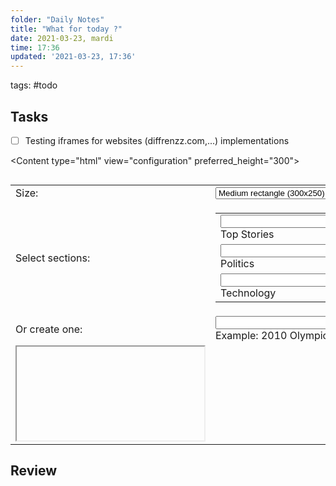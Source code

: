```yaml
---
folder: "Daily Notes"
title: "What for today ?"
date: 2021-03-23, mardi
time: 17:36
updated: '2021-03-23, 17:36'
---
```


tags: #todo 

## Tasks
- [ ] Testing iframes for websites (diffrenzz.com,...) implementations


<Content type\="html" view\="configuration" preferred\_height\="300"\>  
<style type\="text/css"\>  .config-options {  margin: 10px;  }  .label {  font-weight: bold;  width: 35%;  vertical-align: top;  }  .gray {  color:#666666;  } html {  font-family:arial,sans-serif;  font-size:0.81em;  font-size-adjust:none;  font-style:normal;  font-variant:normal;  font-weight:normal;  line-height:1.5;  }  a:link, a:visited, a:active { text-decoration: none }  
</style>  <img alt\="Google Web Elements" src\="http://www.google.com/webelements/images/web\_elements\_logo.gif"/>  <table class\="config-options"\>  <tr>  <td align\="left" class\="label"\>Size:</td>  <td align\="left"\>  <select id\="size" onchange\="Update()"\>  <option selected\="selected" value\="300x250"\>Medium rectangle (300x250)</option>  <option value\="728x90"\>Leaderboard (728x90)</option>  </select>  </td>  </tr>  <tr>  <td align\="left" class\="label"\>Select sections:</td>  <td align\="left"\>  <table>  <tbody><tr>  <td><input type\="checkbox" onclick\="Update()" id\="sec\_h" value\="h"/> Top Stories</td>  <td><input type\="checkbox" onclick\="Update()" id\="sec\_w" value\="w"/> World</td>  <td><input type\="checkbox" onclick\="Update()" id\="sec\_b" value\="b"/> Business</td>  </tr><tr>  <td><input type\="checkbox" onclick\="Update()" id\="sec\_p" value\="p"/> Politics</td>  <td><input type\="checkbox" onclick\="Update()" id\="sec\_n" value\="n"/> Nation</td>  <td><input type\="checkbox" onclick\="Update()" id\="sec\_e" value\="e"/> Entertainment</td>  </tr><tr>  <td><input type\="checkbox" onclick\="Update()" id\="sec\_t" value\="t"/> Technology</td>  <td><input type\="checkbox" onclick\="Update()" id\="sec\_s" value\="s"/> Sports</td>  <td><input type\="checkbox" onclick\="Update()" id\="sec\_m" value\="m"/> Health</td>  </tr></tbody>  </table>  </td>  </tr>  <tr>  <td align\="left" class\="label"\>Or create one:</td>  <td align\="left"\>  <input type\="text" id\="query" onchange\="Update()"/>  <br/>  <span class\="gray"\>Example: 2010 Olympics</span>  </td>  </tr>  <tr>  <td colspan\="2"\>  <div id\="preview" style\="margin-top:10px;overflow:auto;width:100%;"\>  <iframe id\="preview\_ifr" frameborder\="0" marginwidth\="0" marginheight\="0" border\="0"  style\="border:0;margin:0;"  scrolling\="no" allowtransparency\="true"\></iframe>  </div>  </td>  </tr>  </table>  <script type\="text/javascript"\>  var prefs \= new gadgets.Prefs();  function getSelectedTopics() {  var selected \= \[\];  var topics \= \['h', 'w', 'b', 'p', 'n', 'e', 't', 's', 'm'\];  for (var i \= 0; i < topics.length; i++) {  if (document.getElementById('sec\_' + topics\[i\]).checked) { selected.push(topics\[i\]);  }  }  return selected.join(',');  }  function setSelectedTopics(selected) {  if (selected && selected.length \>= 0) {  var topics \= selected.split(',');  for (var i \= 0; i < topics.length; i++) { document.getElementById('sec\_' + topics\[i\]).checked \= true;  }  }  }  function Update() {  var topic \= getSelectedTopics();  var query \= document.getElementById('query').value;  var size \= document.getElementById('size').value;  var url \= 'http://www.google.com/uds/modules/elements/newsshow/iframe.html?rsz=large&' +  'format=SIZE&element=true';  var iframe \= document.getElementById('preview\_ifr'); url \= url.replace(/SIZE/, size);  if (topic.length \> 0) { url += '&topic=' + topic;  }  if (query.length \> 0) { url += '&q=' + encodeURIComponent(query);  } iframe.src \= url;  if (size \== '728x90') { iframe.style.width \= '728px'; iframe.style.height \= '90px'  } else { iframe.style.width \= '300px'; iframe.style.height \= '250px';  } prefs.set('size', size); prefs.set('topic', topic); prefs.set('query', query); gadgets.window.adjustHeight();  }  function Initialize() {  var size \= '\_\_UP\_size\_\_';  if (size.length \> 0) { document.getElementById('size').value \= size;  }  var query \= '\_\_UP\_query\_\_';  if (query.length \> 0) { document.getElementById('query').value \= query;  } setSelectedTopics('\_\_UP\_topic\_\_');  Update();  } gadgets.util.registerOnLoadHandler(Initialize);  </script>  </Content>
## Review